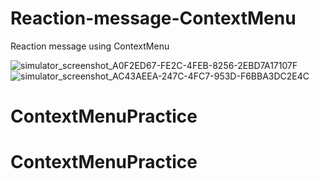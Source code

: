# Reaction-message-ContextMenu
Reaction message using ContextMenu

![simulator_screenshot_A0F2ED67-FE2C-4FEB-8256-2EBD7A17107F](https://user-images.githubusercontent.com/20833690/233256561-bf98c876-585b-4f2c-88b5-f2ef3b9bafe5.png)
![simulator_screenshot_AC43AEEA-247C-4FC7-953D-F6BBA3DC2E4C](https://user-images.githubusercontent.com/20833690/233256586-b0f53e3f-9dd6-4d41-b1fa-ca18bb15e6d3.png)
# ContextMenuPractice
# ContextMenuPractice

